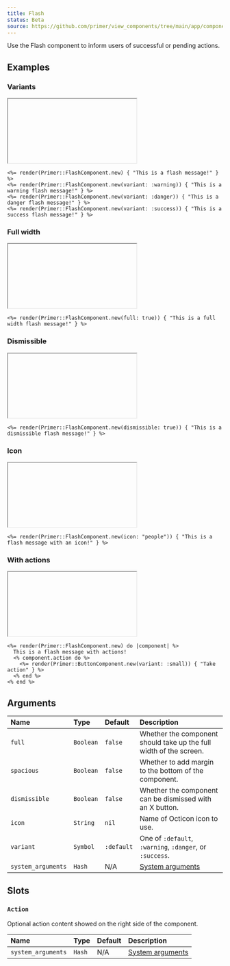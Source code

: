 ```yaml
---
title: Flash
status: Beta
source: https://github.com/primer/view_components/tree/main/app/components/primer/flash_component.rb
---
```


<!-- Warning: AUTO-GENERATED file, do not edit. Add code comments to your Ruby instead <3 -->

Use the Flash component to inform users of successful or pending actions.

## Examples

### Variants

<iframe onLoad={(e) => e.target.style.height = e.target.contentWindow.document.body.scrollHeight + 34 + 'px'} style="width: 100%; border: 0px;" srcdoc="<html class='Box height-full p-3'><head><link href='https://unpkg.com/@primer/css-next@canary/dist/primer.css' rel='stylesheet'></head><body><div class='flash '>    This is a flash message!  </div><div class='flash flash-warn '>    This is a warning flash message!  </div><div class='flash flash-error '>    This is a danger flash message!  </div><div class='flash flash-success '>    This is a success flash message!  </div></body></html>"></iframe>

```erb
<%= render(Primer::FlashComponent.new) { "This is a flash message!" } %>
<%= render(Primer::FlashComponent.new(variant: :warning)) { "This is a warning flash message!" } %>
<%= render(Primer::FlashComponent.new(variant: :danger)) { "This is a danger flash message!" } %>
<%= render(Primer::FlashComponent.new(variant: :success)) { "This is a success flash message!" } %>
```

### Full width

<iframe onLoad={(e) => e.target.style.height = e.target.contentWindow.document.body.scrollHeight + 34 + 'px'} style="width: 100%; border: 0px;" srcdoc="<html class='Box height-full p-3'><head><link href='https://unpkg.com/@primer/css-next@canary/dist/primer.css' rel='stylesheet'></head><body><div class='flash flash-full '>    This is a full width flash message!  </div></body></html>"></iframe>

```erb
<%= render(Primer::FlashComponent.new(full: true)) { "This is a full width flash message!" } %>
```

### Dismissible

<iframe onLoad={(e) => e.target.style.height = e.target.contentWindow.document.body.scrollHeight + 34 + 'px'} style="width: 100%; border: 0px;" srcdoc="<html class='Box height-full p-3'><head><link href='https://unpkg.com/@primer/css-next@canary/dist/primer.css' rel='stylesheet'></head><body><div class='flash '>    This is a dismissible flash message!    <button class='flash-close js-flash-close' type='button' aria-label='Close'>      <svg class='octicon octicon-x' height='16' viewBox='0 0 16 16' version='1.1' width='16' aria-hidden='true'><path fill-rule='evenodd' d='M3.72 3.72a.75.75 0 011.06 0L8 6.94l3.22-3.22a.75.75 0 111.06 1.06L9.06 8l3.22 3.22a.75.75 0 11-1.06 1.06L8 9.06l-3.22 3.22a.75.75 0 01-1.06-1.06L6.94 8 3.72 4.78a.75.75 0 010-1.06z'></path></svg>    </button>  </div></body></html>"></iframe>

```erb
<%= render(Primer::FlashComponent.new(dismissible: true)) { "This is a dismissible flash message!" } %>
```

### Icon

<iframe onLoad={(e) => e.target.style.height = e.target.contentWindow.document.body.scrollHeight + 34 + 'px'} style="width: 100%; border: 0px;" srcdoc="<html class='Box height-full p-3'><head><link href='https://unpkg.com/@primer/css-next@canary/dist/primer.css' rel='stylesheet'></head><body><div class='flash '>  <svg class='octicon octicon-people' height='16' viewBox='0 0 16 16' version='1.1' width='16' aria-hidden='true'><path fill-rule='evenodd' d='M5.5 3.5a2 2 0 100 4 2 2 0 000-4zM2 5.5a3.5 3.5 0 115.898 2.549 5.507 5.507 0 013.034 4.084.75.75 0 11-1.482.235 4.001 4.001 0 00-7.9 0 .75.75 0 01-1.482-.236A5.507 5.507 0 013.102 8.05 3.49 3.49 0 012 5.5zM11 4a.75.75 0 100 1.5 1.5 1.5 0 01.666 2.844.75.75 0 00-.416.672v.352a.75.75 0 00.574.73c1.2.289 2.162 1.2 2.522 2.372a.75.75 0 101.434-.44 5.01 5.01 0 00-2.56-3.012A3 3 0 0011 4z'></path></svg>  This is a flash message with an icon!  </div></body></html>"></iframe>

```erb
<%= render(Primer::FlashComponent.new(icon: "people")) { "This is a flash message with an icon!" } %>
```

### With actions

<iframe onLoad={(e) => e.target.style.height = e.target.contentWindow.document.body.scrollHeight + 34 + 'px'} style="width: 100%; border: 0px;" srcdoc="<html class='Box height-full p-3'><head><link href='https://unpkg.com/@primer/css-next@canary/dist/primer.css' rel='stylesheet'></head><body><div class='flash '>      This is a flash message with actions!  <div class='flash-action '>    <button type='button' class='btn btn-sm '>Take action</button></div></div></body></html>"></iframe>

```erb
<%= render(Primer::FlashComponent.new) do |component| %>
  This is a flash message with actions!
  <% component.action do %>
    <%= render(Primer::ButtonComponent.new(variant: :small)) { "Take action" } %>
  <% end %>
<% end %>
```

## Arguments

| Name | Type | Default | Description |
| :- | :- | :- | :- |
| `full` | `Boolean` | `false` | Whether the component should take up the full width of the screen. |
| `spacious` | `Boolean` | `false` | Whether to add margin to the bottom of the component. |
| `dismissible` | `Boolean` | `false` | Whether the component can be dismissed with an X button. |
| `icon` | `String` | `nil` | Name of Octicon icon to use. |
| `variant` | `Symbol` | `:default` | One of `:default`, `:warning`, `:danger`, or `:success`. |
| `system_arguments` | `Hash` | N/A | [System arguments](/system-arguments) |

## Slots

### `Action`

Optional action content showed on the right side of the component.

| Name | Type | Default | Description |
| :- | :- | :- | :- |
| `system_arguments` | `Hash` | N/A | [System arguments](/system-arguments) |
